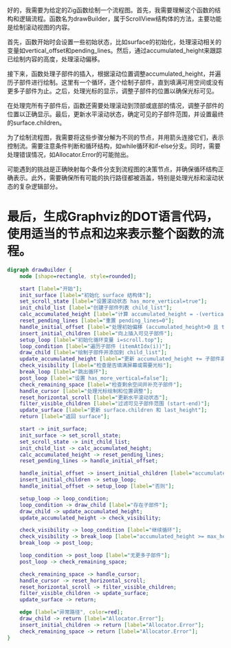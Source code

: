 好的，我需要为给定的Zig函数绘制一个流程图。首先，我需要理解这个函数的结构和逻辑流程。函数名为drawBuilder，属于ScrollView结构体的方法，主要功能是绘制滚动视图的内容。

首先，函数开始时会设置一些初始状态，比如surface的初始化，处理滚动相关的变量如vertical_offset和pending_lines。然后，通过accumulated_height来跟踪已绘制内容的高度，处理滚动偏移。

接下来，函数处理子部件的插入，根据滚动位置调整accumulated_height，并遍历子部件进行绘制。这里有一个循环，逐个绘制子部件，直到填满可用空间或没有更多子部件为止。之后，处理光标的显示，调整子部件的位置以确保光标可见。

在处理完所有子部件后，函数还需要处理滚动到顶部或底部的情况，调整子部件的位置以正确显示。最后，更新水平滚动状态，确定可见的子部件范围，并设置最终的surface.children。

为了绘制流程图，我需要将这些步骤分解为不同的节点，并用箭头连接它们，表示控制流。需要注意条件判断和循环结构，如while循环和if-else分支。同时，需要处理错误情况，如Allocator.Error的可能抛出。

可能遇到的挑战是正确映射每个条件分支到流程图的决策节点，并确保循环结构正确表示。此外，需要确保所有可能的执行路径都被涵盖，特别是处理光标和滚动状态的复杂逻辑部分。

最后，生成Graphviz的DOT语言代码，使用适当的节点和边来表示整个函数的流程。
================================================
```dot
digraph drawBuilder {
    node [shape=rectangle, style=rounded];

    start [label="开始"];
    init_surface [label="初始化 surface 结构体"];
    set_scroll_state [label="设置滚动状态 has_more_vertical=true"];
    init_child_list [label="创建子部件列表 child_list"];
    calc_accumulated_height [label="计算 accumulated_height = -(vertical_offset + pending_lines)"];
    reset_pending_lines [label="重置 pending_lines=0"];
    handle_initial_offset [label="处理初始偏移 (accumulated_height>0 且 top=0)"];
    insert_initial_children [label="向上插入可见子部件"];
    setup_loop [label="初始化循环变量 i=scroll.top"];
    loop_condition [label="遍历子部件 (itemAtIdx(i))"];
    draw_child [label="绘制子部件并添加到 child_list"];
    update_accumulated_height [label="更新 accumulated_height += 子部件高度"];
    check_visibility [label="检查是否填满屏幕或需要光标"];
    break_loop [label="跳出循环"];
    post_loop [label="设置 has_more_vertical=false"];
    check_remaining_space [label="检查剩余空间并补充子部件"];
    handle_cursor [label="处理光标绘制和位置调整"];
    reset_horizontal_scroll [label="更新水平滚动状态"];
    filter_visible_children [label="过滤可见子部件范围 (start-end)"];
    update_surface [label="更新 surface.children 和 last_height"];
    return [label="返回 surface"];

    start -> init_surface;
    init_surface -> set_scroll_state;
    set_scroll_state -> init_child_list;
    init_child_list -> calc_accumulated_height;
    calc_accumulated_height -> reset_pending_lines;
    reset_pending_lines -> handle_initial_offset;

    handle_initial_offset -> insert_initial_children [label="accumulated_height>0"];
    insert_initial_children -> setup_loop;
    handle_initial_offset -> setup_loop [label="否则"];

    setup_loop -> loop_condition;
    loop_condition -> draw_child [label="存在子部件"];
    draw_child -> update_accumulated_height;
    update_accumulated_height -> check_visibility;

    check_visibility -> loop_condition [label="继续循环"];
    check_visibility -> break_loop [label="accumulated_height >= max_height 或 wants_cursor 满足"];
    break_loop -> post_loop;

    loop_condition -> post_loop [label="无更多子部件"];
    post_loop -> check_remaining_space;

    check_remaining_space -> handle_cursor;
    handle_cursor -> reset_horizontal_scroll;
    reset_horizontal_scroll -> filter_visible_children;
    filter_visible_children -> update_surface;
    update_surface -> return;

    edge [label="异常路径", color=red];
    draw_child -> return [label="Allocator.Error"];
    insert_initial_children -> return [label="Allocator.Error"];
    check_remaining_space -> return [label="Allocator.Error"];
}
```
